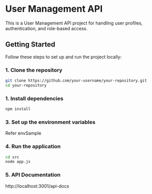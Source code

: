 # User Management API

This is a User Management API project for handling user profiles, authentication, and role-based access.

## Getting Started

Follow these steps to set up and run the project locally:

### 1. Clone the repository

```bash
git clone https://github.com/your-username/your-repository.git
cd your-repository
```

### 1. Install dependencies
```bash
npm install
```

### 3. Set up the environment variables
Refer envSample

### 4. Run the application
```bash
cd src
node app.js
```

### 5. API Documentation
http://localhost:3001/api-docs



